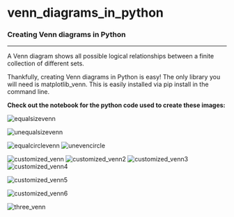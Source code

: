 # venn_diagrams_in_python
### Creating Venn diagrams in Python

---

A Venn diagram shows all possible logical relationships between a finite collection of different sets.

Thankfully, creating Venn diagrams in Python is easy! The only library you will need is matplotlib_venn. This is easily installed via pip install in the command line.

**Check out the notebook for the python code used to create these images:**

![equalsizevenn](https://user-images.githubusercontent.com/67603279/227802562-c39a3d58-6c76-481d-989c-8c967c84e207.png)

![unequalsizevenn](https://user-images.githubusercontent.com/67603279/227802608-a68fb0b1-8c43-4ede-9456-f250e2ef7cae.png)

![equalcirclevenn](https://user-images.githubusercontent.com/67603279/227802613-7b4507c0-f274-40d7-a5c1-0e73900c8929.png) ![unevencircle](https://user-images.githubusercontent.com/67603279/227802644-fd4ec536-7459-4549-9371-42067df3045c.png)

![customized_venn](https://user-images.githubusercontent.com/67603279/227802656-ea971dc6-fc8c-46f7-820d-14df03f2290b.png) ![customized_venn2](https://user-images.githubusercontent.com/67603279/227802661-4e1ee14e-6344-4a6a-8fdf-b371018c16f9.png)  ![customized_venn3](https://user-images.githubusercontent.com/67603279/227802666-43b27960-d4d8-4350-b8c1-f5e00c20b622.png) ![customized_venn4](https://user-images.githubusercontent.com/67603279/227802671-dda4ddf2-b45c-4d1e-933d-89bd777e50d3.png)

![customized_venn5](https://user-images.githubusercontent.com/67603279/227802678-6cc8418c-c9e7-4f2b-a7e3-eb19b5505417.png)

![customized_venn6](https://user-images.githubusercontent.com/67603279/227802686-c3aa82ca-93c0-4a91-b69c-8c5d3033c520.png)

![three_venn](https://user-images.githubusercontent.com/67603279/227802690-24c456a8-f8c5-4522-b281-8b9e1549afce.png)
